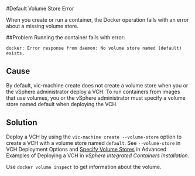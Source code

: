 #Default Volume Store Error

When you create or run a container, the Docker operation fails with an error about a missing volume store.  

##Problem
Running the container fails with error:

	docker: Error response from daemon: No volume store named (default) exists.

## Cause

By default, vic-machine create does not create a volume store when you or the vSphere administrator deploy a VCH. To run containers from images that use volumes, you or the vSphere administrator must specify a volume store named default when deploying the VCH.

## Solution

Deploy a VCH by using the `vic-machine create --volume-store` option to create a VCH with a volume store named `default`. See `--volume-store` in VCH Deployment Options and [Specify Volume Stores](../vic_installation/vch_installer_examples.html#volume-stores) in Advanced Examples of Deploying a VCH in *vSphere Integrated Containers Installation*.

Use `docker volume inspect` to get information about the volume. 